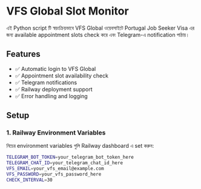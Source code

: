# VFS Global Slot Monitor

এই Python script টি স্বয়ংক্রিয়ভাবে VFS Global ওয়েবসাইটে Portugal Job Seeker Visa এর জন্য available appointment slots check করে এবং Telegram-এ notification পাঠায়।

## Features

- ✅ Automatic login to VFS Global
- ✅ Appointment slot availability check
- ✅ Telegram notifications
- ✅ Railway deployment support
- ✅ Error handling and logging

## Setup

### 1. Railway Environment Variables

নিচের environment variables গুলি Railway dashboard এ set করুন:

```bash
TELEGRAM_BOT_TOKEN=your_telegram_bot_token_here
TELEGRAM_CHAT_ID=your_telegram_chat_id_here
VFS_EMAIL=your_vfs_email@example.com
VFS_PASSWORD=your_vfs_password_here
CHECK_INTERVAL=30

